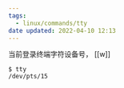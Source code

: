 ```yaml
---
tags:
  - linux/commands/tty
date updated: 2022-04-10 12:13
---
```


当前登录终端字符设备号， [[w]] 

```shell
$ tty
/dev/pts/15
```
